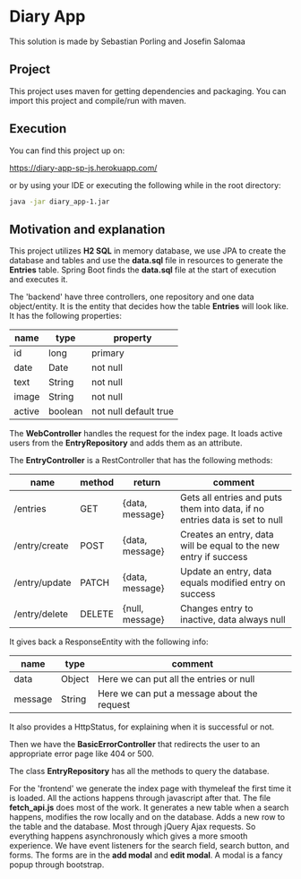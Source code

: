 # Diary App

This solution is made by Sebastian Porling and Josefin Salomaa

## Project

This project uses maven for getting dependencies and packaging.
You can import this project and compile/run with maven.

## Execution

You can find this project up on:

https://diary-app-sp-js.herokuapp.com/

or by using your IDE or executing the following while in the root directory:

```bash
java -jar diary_app-1.jar
```

## Motivation and explanation

This project utilizes **H2 SQL** in memory database, 
we use JPA to create the database and tables and use
the **data.sql** file in resources to generate the **Entries** table.
Spring Boot finds the **data.sql** file at the start of execution and executes it.

The 'backend' have three controllers, one repository and one data object/entity.
It is the entity that decides how the table **Entries** will look like.
It has the following properties:

|name|type|property|
|----|----|----|
|id|long|primary|
|date|Date|not null|
|text|String|not null|
|image|String|not null|
|active|boolean|not null default true|

The **WebController** handles the request for the index page.
It loads active users from the **EntryRepository** and adds them as an attribute.

The **EntryController** is a RestController that has the following methods:

|name|method|return|comment|
|----|----|----|----|
|/entries|GET|{data, message}|Gets all entries and puts them into data, if no entries data is set to null|
|/entry/create|POST|{data, message}|Creates an entry, data will be equal to the new entry if success|
|/entry/update|PATCH|{data, message}|Update an entry, data equals modified entry on success|
|/entry/delete|DELETE|{null, message}|Changes entry to inactive, data always null|

It gives back a ResponseEntity with the following info:

|name|type|comment|
|----|----|----|
|data|Object|Here we can put all the entries or null|
|message|String|Here we can put a message about the request|

It also provides a HttpStatus, for explaining when it is successful or not.

Then we have the **BasicErrorController** that redirects the user
to an appropriate error page like 404 or 500.

The class **EntryRepository** has all the methods to query the database.

For the 'frontend' we generate the index page with thymeleaf the first time it is loaded.
All the actions happens through javascript after that.
The file **fetch_api.js** does most of the work.
It generates a new table when a search happens, modifies the row locally and on the database.
Adds a new row to the table and the database. Most through jQuery Ajax requests.
So everything happens asynchronously which gives a more smooth experience.
We have event listeners for the search field, search button, and forms.
The forms are in the **add modal** and **edit modal**. A modal is a fancy popup through bootstrap.
